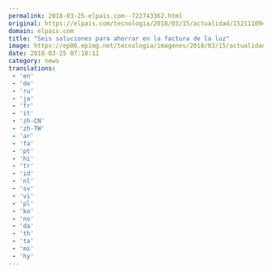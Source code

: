 ```yaml
---
permalink: 2018-03-25-elpais.com--722743362.html
original: https://elpais.com/tecnologia/2018/03/15/actualidad/1521110940_811811.html#?ref=rss&format=simple&link=link
domain: elpais.com
title: "Seis soluciones para ahorrar en la factura de la luz"
image: https://ep00.epimg.net/tecnologia/imagenes/2018/03/15/actualidad/1521110940_811811_1521111934_rrss_normal.jpg
date: 2018-03-25 07:10:11
category: news
translations: 
 - 'en'
 - 'de'
 - 'ru'
 - 'ja'
 - 'fr'
 - 'it'
 - 'zh-CN'
 - 'zh-TW'
 - 'ar'
 - 'fa'
 - 'pt'
 - 'hi'
 - 'tr'
 - 'id'
 - 'nl'
 - 'sv'
 - 'vi'
 - 'pl'
 - 'ko'
 - 'no'
 - 'da'
 - 'th'
 - 'ta'
 - 'ms'
 - 'hy'
---
```


